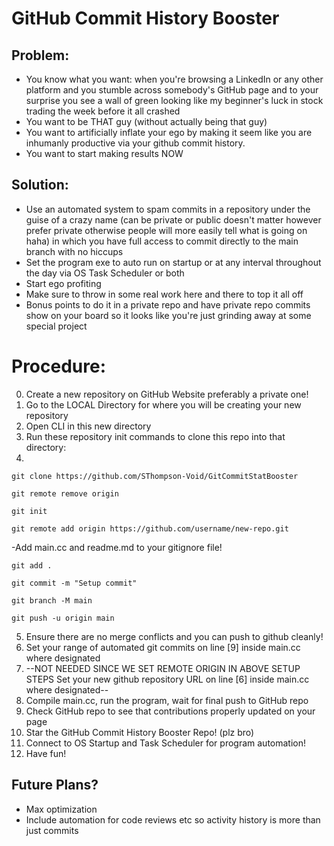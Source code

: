 # GitHub Commit History Booster

## Problem:
 - You know what you want: when you're browsing a LinkedIn or any other platform and you stumble across somebody's GitHub page and to your surprise you see a wall of green looking like my beginner's luck in stock trading the week before it all crashed
 - You want to be THAT guy (without actually being that guy)
 - You want to artificially inflate your ego by making it seem like you are inhumanly productive via your github commit history.
 - You want to start making results NOW

## Solution:
 - Use an automated system to spam commits in a repository under the guise of a crazy name (can be private or public doesn't matter however prefer private otherwise people will more easily tell what is going on haha) in which you have full access to commit directly to the main branch with no hiccups
 - Set the program exe to auto run on startup or at any interval throughout the day via OS Task Scheduler or both
 - Start ego profiting
 - Make sure to throw in some real work here and there to top it all off
 - Bonus points to do it in a private repo and have private repo commits show on your board so it looks like you're just grinding away at some special project

# Procedure:
 0. Create a new repository on GitHub Website preferably a private one!
 1. Go to the LOCAL Directory for where you will be creating your new repository
 2. Open CLI in this new directory
 3. Run these repository init commands to clone this repo into that directory:
 4. 

  `git clone https://github.com/SThompson-Void/GitCommitStatBooster`
  
  `git remote remove origin`
  
  `git init`
  
  `git remote add origin https://github.com/username/new-repo.git`
  
  -Add main.cc and readme.md to your gitignore file!
  
  `git add .`
  
  `git commit -m "Setup commit"`
  
  `git branch -M main`
  
  `git push -u origin main`
  

 5. Ensure there are no merge conflicts and you can push to github cleanly!
 6. Set your range of automated git commits on line [9] inside main.cc where designated
 7. --NOT NEEDED SINCE WE SET REMOTE ORIGIN IN ABOVE SETUP STEPS Set your new github repository URL on line [6] inside main.cc where designated-- 
 8. Compile main.cc, run the program, wait for final push to GitHub repo
 9. Check GitHub repo to see that contributions properly updated on your page
 10. Star the GitHub Commit History Booster Repo! (plz bro)
 11. Connect to OS Startup and Task Scheduler for program automation!
 12. Have fun!

 ## Future Plans?
 - Max optimization
 - Include automation for code reviews etc so activity history is more than just commits
